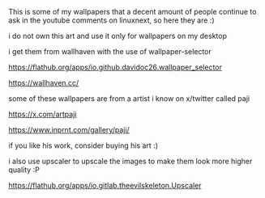This is some of my wallpapers that a decent amount of people continue to ask in the youtube comments on linuxnext, so here they are :)

i do not own this art and use it only for wallpapers on my desktop

i get them from wallhaven with the use of wallpaper-selector

https://flathub.org/apps/io.github.davidoc26.wallpaper_selector

https://wallhaven.cc/

some of these wallpapers are from a artist i know on x/twitter called paji

https://x.com/artpaji

https://www.inprnt.com/gallery/paji/

if you like his work, consider buying his art :)

i also use upscaler to upscale the images to make them look more higher quality :P

https://flathub.org/apps/io.gitlab.theevilskeleton.Upscaler




